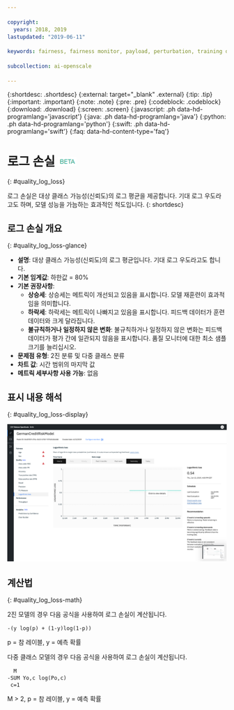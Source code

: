 ```yaml
---

copyright:
  years: 2018, 2019
lastupdated: "2019-06-11"

keywords: fairness, fairness monitor, payload, perturbation, training data, debiased, Logarithmic loss

subcollection: ai-openscale

---
```


{:shortdesc: .shortdesc}
{:external: target="_blank" .external}
{:tip: .tip}
{:important: .important}
{:note: .note}
{:pre: .pre}
{:codeblock: .codeblock}
{:download: .download}
{:screen: .screen}
{:javascript: .ph data-hd-programlang='javascript'}
{:java: .ph data-hd-programlang='java'}
{:python: .ph data-hd-programlang='python'}
{:swift: .ph data-hd-programlang='swift'}
{:faq: data-hd-content-type='faq'}

# 로그 손실 ![베타 태그](images/beta.png)
{: #quality_log_loss}

로그 손실은 대상 클래스 가능성(신뢰도)의 로그 평균을 제공합니다. 기대 로그 우도라고도 하며, 모델 성능을 가늠하는 효과적인 척도입니다.
{: shortdesc}

## 로그 손실 개요
{: #quality_log_loss-glance}

- **설명**: 대상 클래스 가능성(신뢰도)의 로그 평균입니다. 기대 로그 우도라고도 합니다.
- **기본 임계값**: 하한값 = 80%
- **기본 권장사항**:
   - **상승세**: 상승세는 메트릭이 개선되고 있음을 표시합니다. 모델 재훈련이 효과적임을 의미합니다.
   - **하락세**: 하락세는 메트릭이 나빠지고 있음을 표시합니다. 피드백 데이터가 훈련 데이터와 크게 달라집니다.
   - **불규칙하거나 일정하지 않은 변화**: 불규칙하거나 일정하지 않은 변화는 피드백 데이터가 평가 간에 일관되지 않음을 표시합니다. 품질 모니터에 대한 최소 샘플 크기를 늘리십시오.
- **문제점 유형**: 2진 분류 및 다중 클래스 분류
- **차트 값**: 시간 범위의 마지막 값
- **메트릭 세부사항 사용 가능**: 없음

## 표시 내용 해석
{: #quality_log_loss-display}

![로그 손실이 표시되어 있습니다.](images/quality-log-loss.png)

## 계산법
{: #quality_log_loss-math}

2진 모델의 경우 다음 공식을 사용하여 로그 손실이 계산됩니다. 

```
-(y log(p) + (1-y)log(1-p))
```

p = 참 레이블, y = 예측 확률

다중 클래스 모델의 경우 다음 공식을 사용하여 로그 손실이 계산됩니다. 

```
  M
-SUM Yo,c log(Po,c)
 c=1 
```

M > 2, p = 참 레이블, y = 예측 확률
